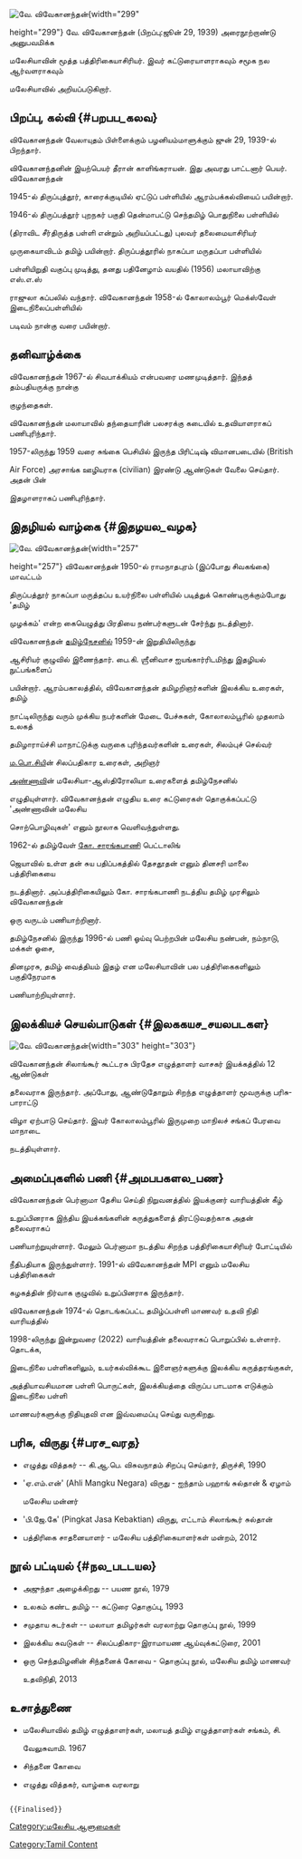 ![வே. விவேகானந்தன்](வே.விவேகானந்தன்1.png "வே. விவேகானந்தன்"){width="299"
height="299"} வே. விவேகானந்தன் (பிறப்பு:ஜூன் 29, 1939) அரைநூற்றாண்டு அனுபவமிக்க
மலேசியாவின் மூத்த பத்திரிகையாசிரியர். இவர் கட்டுரையாளராகவும் சமூக நல ஆர்வளராகவும்
மலேசியாவில் அறியப்படுகிறார்.

## பிறப்பு, கல்வி {#பறபப_கலவ}

விவேகானந்தன் வேலாயுதம் பிள்ளைக்கும் பழனியம்மாளுக்கும் ஜுன் 29, 1939-ல் பிறந்தார்.
விவேகானந்தனின் இயற்பெயர் தீரான் காளிங்கராயன். இது அவரது பாட்டனார் பெயர். விவேகானந்தன்
1945-ல் திருப்புத்தூர், காரைக்குடியில் ஏட்டுப் பள்ளியில் ஆரம்பக்கல்வியைப் பயின்றார்.
1946-ல் திருப்பத்தூர் புறநகர் பகுதி தென்மாபட்டு செந்தமிழ் பொதுநிலை பள்ளியில்
(திராவிட சீர்திருத்த பள்ளி என்றும் அறியப்பட்டது) புலவர் தலைமையாசிரியர்
முருகையாவிடம் தமிழ் பயின்றார். திருப்பத்தூரில் நாகப்பா மருதப்பா பள்ளியில்
பள்ளியிறுதி வகுப்பு முடித்து, தனது பதினேழாம் வயதில் (1956) மலாயாவிற்கு எஸ்.எ.ஸ்
ராஜுலா கப்பலில் வந்தார். விவேகானந்தன் 1958-ல் கோலாலம்பூர் மெக்ஸ்வேள் இடைநிலைப்பள்ளியில்
படிவம் நான்கு வரை பயின்றார்.

## தனிவாழ்க்கை

விவேகானந்தன் 1967-ல் சிவபாக்கியம் என்பவரை மணமுடித்தார். இந்தத் தம்பதியருக்கு நான்கு
குழந்தைகள்.

விவேகானந்தன் மலாயாவில் தந்தையாரின் பலசரக்கு கடையில் உதவியாளராகப் பணிபுரிந்தார்.
1957-லிருந்து 1959 வரை சுங்கை பெசியில் இருந்த பிரிட்டிஷ் விமானபடையில் (British
Air Force) அரசாங்க ஊழியராக (civilian) இரண்டு ஆண்டுகள் வேலை செய்தார். அதன் பின்
இதழாளராகப் பணிபுரிந்தார்.

## இதழியல் வாழ்கை {#இதழயல_வழக}

![வே. விவேகானந்தன்](வே._விவேகானந்தன்_02.jpg "வே. விவேகானந்தன்"){width="257"
height="257"} விவேகானந்தன் 1950-ல் ராமநாதபுரம் (இப்போது சிவகங்கை) மாவட்டம்
திருப்பத்தூர் நாகப்பா மருத்தப்ப உயர்நிலை பள்ளியில் படித்துக் கொண்டிருக்கும்போது \'தமிழ்
முழக்கம்\' என்ற கையெழுத்து பிரதியை நண்பர்களுடன் சேர்ந்து நடத்தினார்.

விவேகானந்தன் [தமிழ்நேசனில்](தமிழ்_நேசன் "wikilink") 1959-ன் இறுதியிலிருந்து
ஆசிரியர் குழுவில் இணைந்தார். பை.கி. ஶ்ரீனிவாச ஐயங்கார்ரிடமிந்து இதழியல் நுட்பங்களைப்
பயின்றார். ஆரம்பகாலத்தில், விவேகானந்தன் தமிழறிஞர்களின் இலக்கிய உரைகள், தமிழ்
நாட்டிலிருந்து வரும் முக்கிய நபர்களின் மேடை பேச்சுகள், கோலாலம்பூரில் முதலாம் உலகத்
தமிழாராய்ச்சி மாநாட்டுக்கு வருகை புரிந்தவர்களின் உரைகள், சிலம்புச் செல்வர்
[ம.பொ.சிய](ம.பொ._சிவஞானம் "wikilink")ின் சிலப்பதிகார உரைகள், அறிஞர்
[அண்ணாவ](அண்ணாத்துரை "wikilink")ின் மலேசியா-ஆஸ்திரோலியா உரைகளைத் தமிழ்நேசனில்
எழுதியுள்ளார். விவேகானந்தன் எழுதிய உரை கட்டுரைகள் தொகுக்கப்பட்டு 'அண்ணாவின் மலேசிய
சொற்பொழிவுகள்' எனும் நூலாக வெளிவந்துள்ளது.

1962-ல் தமிழ்வேள் [கோ. சாரங்கபாணி](கோ._சாரங்கபாணி "wikilink") பெட்டாலிங்
ஜெயாவில் உள்ள தன் சுய பதிப்பகத்தில் தேசதூதன் எனும் தினசரி மாலை பத்திரிகையை
நடத்தினார். அப்பத்திரிகையிலும் கோ. சாரங்கபாணி நடத்திய தமிழ் முரசிலும் விவேகானந்தன்
ஒரு வருடம் பணியாற்றினார்.

தமிழ்நேசனில் இருந்து 1996-ல் பணி ஓய்வு பெற்றபின் மலேசிய நண்பன், நம்நாடு, மக்கள் ஓசை,
தினமுரசு, தமிழ் வைத்தியம் இதழ் என மலேசியாவின் பல பத்திரிகைகளிலும் பகுதிநேரமாக
பணியாற்றியுள்ளார்.

## இலக்கியச் செயல்பாடுகள் {#இலககயச_சயலபடகள}

![வே. விவேகானந்தன்](விவேக்.jpg "வே. விவேகானந்தன்"){width="303" height="303"}
விவேகானந்தன் சிலாங்கூர் கூட்டரசு பிரதேச எழுத்தாளர் வாசகர் இயக்கத்தில் 12 ஆண்டுகள்
தலைவராக இருந்தார். அப்போது, ஆண்டுதோறும் சிறந்த எழுத்தாளர் மூவருக்கு பரிசு-பாராட்டு
விழா ஏற்பாடு செய்தார். இவர் கோலாலம்பூரில் இருமுறை மாநிலச் சங்கப் பேரவை மாநாடை
நடத்தியுள்ளார்.

## அமைப்புகளில் பணி {#அமபபகளல_பண}

விவேகானந்தன் பெர்னாமா தேசிய செய்தி நிறுவனத்தில் இயக்குனர் வாரியத்தின் கீழ்
உறுப்பினராக இந்திய இயக்கங்களின் கருத்துகளைத் திரட்டுவதற்காக அதன் தலைவராகப்
பணியாற்றுயுள்ளார். மேலும் பெர்னாமா நடத்திய சிறந்த பத்திரிகையாசிரியர் போட்டியில்
நீதிபதியாக இருந்துள்ளார். 1991-ல் விவேகானந்தன் MPI எனும் மலேசிய பத்திரிகைகள்
கழகத்தின் நிர்வாக குழுவில் உறுப்பினராக இருந்தார்.

விவேகானந்தன் 1974-ல் தொடங்கப்பட்ட தமிழ்ப்பள்ளி மாணவர் உதவி நிதி வாரியத்தில்
1998-லிருந்து இன்றுவரை (2022) வாரியத்தின் தலைவராகப் பொறுப்பில் உள்ளார். தொடக்க,
இடைநிலை பள்ளிகளிலும், உயர்கல்விக்கூட இளைஞர்களுக்கு இலக்கிய கருத்தரங்குகள்,
அத்தியாவசியமான பள்ளி பொருட்கள், இலக்கியத்தை விருப்ப பாடமாக எடுக்கும் இடைநிலை பள்ளி
மாணவர்களுக்கு நிதியுதவி என இவ்வமைப்பு செய்து வருகிறது.

## பரிசு, விருது {#பரச_வரத}

-   எழுத்து வித்தகர் -- கி.ஆ.பெ. விசுவநாதம் சிறப்பு செய்தார், திருச்சி, 1990
-   'ஏ.எம்.என்' (Ahli Mangku Negara) விருது ­- ஐந்தாம் பஹாங் சுல்தான் & ஏழாம்
    மலேசிய மன்னர்
-   'பி.ஜே.கே' (Pingkat Jasa Kebaktian) விருது, எட்டாம் சிலாங்கூர் சுல்தான்
-   பத்திரிகை சாதனையாளர் - மலேசிய பத்திரிகையாளர்கள் மன்றம், 2012

## நூல் பட்டியல் {#நல_படடயல}

-   அஜுந்தா அழைக்கிறது -- பயண நூல், 1979
-   உலகம் கண்ட தமிழ் -- கட்டுரை தொகுப்பு, 1993
-   சமுதாய சுடர்கள் -- மலாயா தமிழர்கள் வரலாற்று தொகுப்பு நூல், 1999
-   இலக்கிய சுவடுகள் -- சிலப்பதிகார-இராமாயண ஆய்வுக்கட்டுரை, 2001
-   ஒரு செந்தமிழனின் சிந்தனைக் கோவை - தொகுப்பு நூல், மலேசிய தமிழ் மாணவர்
    உதவிநிதி, 2013

## உசாத்துணை

-   மலேசியாவில் தமிழ் எழுத்தாளர்கள், மலாயத் தமிழ் எழுத்தாளர்கள் சங்கம், சி.
    வேலுசுவாமி. 1967
-   சிந்தனை கோவை
-   எழுத்து வித்தகர், வாழ்கை வரலாறு

```{=mediawiki}
{{Finalised}}
```
[Category:மலேசிய ஆளுமைகள்](Category:மலேசிய_ஆளுமைகள் "wikilink")
[Category:Tamil Content](Category:Tamil_Content "wikilink")
